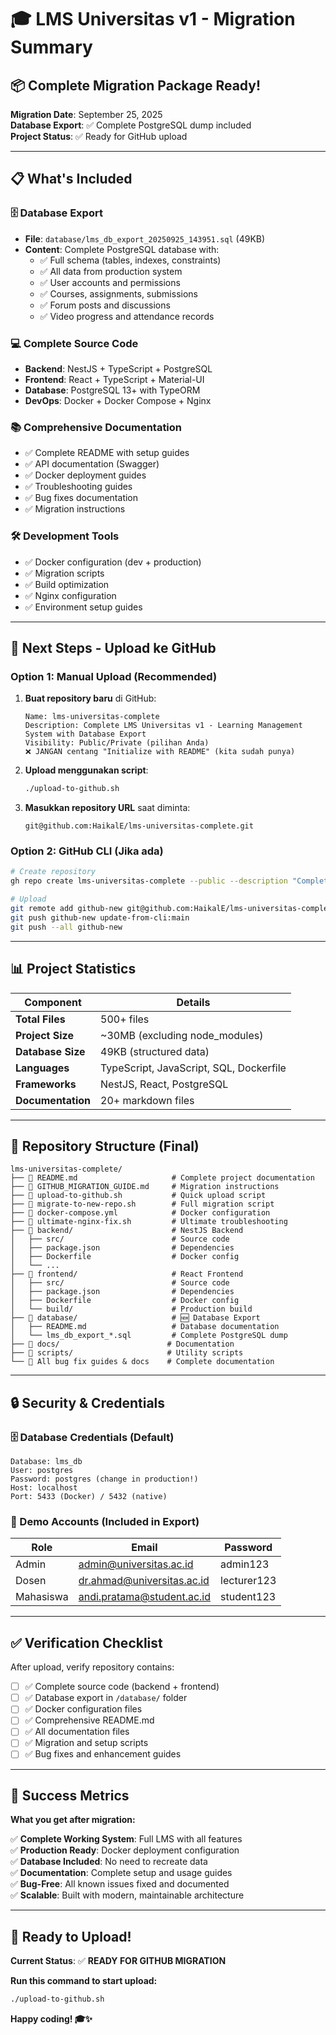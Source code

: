# 🎓 LMS Universitas v1 - Migration Summary

## 📦 Complete Migration Package Ready!

**Migration Date**: September 25, 2025  
**Database Export**: ✅ Complete PostgreSQL dump included  
**Project Status**: ✅ Ready for GitHub upload  

---

## 📋 What's Included

### 🗄️ Database Export
- **File**: `database/lms_db_export_20250925_143951.sql` (49KB)
- **Content**: Complete PostgreSQL database with:
  - ✅ Full schema (tables, indexes, constraints)
  - ✅ All data from production system
  - ✅ User accounts and permissions
  - ✅ Courses, assignments, submissions
  - ✅ Forum posts and discussions
  - ✅ Video progress and attendance records

### 💻 Complete Source Code
- **Backend**: NestJS + TypeScript + PostgreSQL
- **Frontend**: React + TypeScript + Material-UI
- **Database**: PostgreSQL 13+ with TypeORM
- **DevOps**: Docker + Docker Compose + Nginx

### 📚 Comprehensive Documentation
- ✅ Complete README with setup guides
- ✅ API documentation (Swagger)
- ✅ Docker deployment guides
- ✅ Troubleshooting guides
- ✅ Bug fixes documentation
- ✅ Migration instructions

### 🛠️ Development Tools
- ✅ Docker configuration (dev + production)
- ✅ Migration scripts
- ✅ Build optimization
- ✅ Nginx configuration
- ✅ Environment setup guides

---

## 🚀 Next Steps - Upload ke GitHub

### Option 1: Manual Upload (Recommended)

1. **Buat repository baru** di GitHub:
   ```
   Name: lms-universitas-complete
   Description: Complete LMS Universitas v1 - Learning Management System with Database Export
   Visibility: Public/Private (pilihan Anda)
   ❌ JANGAN centang "Initialize with README" (kita sudah punya)
   ```

2. **Upload menggunakan script**:
   ```bash
   ./upload-to-github.sh
   ```

3. **Masukkan repository URL** saat diminta:
   ```
   git@github.com:HaikalE/lms-universitas-complete.git
   ```

### Option 2: GitHub CLI (Jika ada)

```bash
# Create repository
gh repo create lms-universitas-complete --public --description "Complete LMS Universitas v1 with Database Export"

# Upload
git remote add github-new git@github.com:HaikalE/lms-universitas-complete.git
git push github-new update-from-cli:main
git push --all github-new
```

---

## 📊 Project Statistics

| Component | Details |
|-----------|---------|
| **Total Files** | 500+ files |
| **Project Size** | ~30MB (excluding node_modules) |
| **Database Size** | 49KB (structured data) |
| **Languages** | TypeScript, JavaScript, SQL, Dockerfile |
| **Frameworks** | NestJS, React, PostgreSQL |
| **Documentation** | 20+ markdown files |

---

## 🎯 Repository Structure (Final)

```
lms-universitas-complete/
├── 📄 README.md                     # Complete project documentation
├── 📄 GITHUB_MIGRATION_GUIDE.md     # Migration instructions
├── 📄 upload-to-github.sh           # Quick upload script
├── 📄 migrate-to-new-repo.sh        # Full migration script
├── 🔧 docker-compose.yml            # Docker configuration
├── 🔧 ultimate-nginx-fix.sh         # Ultimate troubleshooting
├── 📁 backend/                      # NestJS Backend
│   ├── src/                        # Source code
│   ├── package.json                # Dependencies
│   ├── Dockerfile                  # Docker config
│   └── ...
├── 📁 frontend/                     # React Frontend  
│   ├── src/                        # Source code
│   ├── package.json                # Dependencies
│   ├── Dockerfile                  # Docker config
│   └── build/                      # Production build
├── 📁 database/                     # 🆕 Database Export
│   ├── README.md                   # Database documentation
│   └── lms_db_export_*.sql         # Complete PostgreSQL dump
├── 📁 docs/                        # Documentation
├── 📁 scripts/                     # Utility scripts
└── 📄 All bug fix guides & docs    # Complete documentation
```

---

## 🔒 Security & Credentials

### 🗄️ Database Credentials (Default)
```
Database: lms_db
User: postgres  
Password: postgres (change in production!)
Host: localhost
Port: 5433 (Docker) / 5432 (native)
```

### 👥 Demo Accounts (Included in Export)
| Role | Email | Password |
|------|-------|----------|
| Admin | admin@universitas.ac.id | admin123 |
| Dosen | dr.ahmad@universitas.ac.id | lecturer123 |
| Mahasiswa | andi.pratama@student.ac.id | student123 |

---

## ✅ Verification Checklist

After upload, verify repository contains:

- [ ] ✅ Complete source code (backend + frontend)
- [ ] ✅ Database export in `/database/` folder
- [ ] ✅ Docker configuration files
- [ ] ✅ Comprehensive README.md
- [ ] ✅ All documentation files
- [ ] ✅ Migration and setup scripts
- [ ] ✅ Bug fixes and enhancement guides

---

## 🎉 Success Metrics

**What you get after migration:**

✅ **Complete Working System**: Full LMS with all features  
✅ **Production Ready**: Docker deployment configuration  
✅ **Database Included**: No need to recreate data  
✅ **Documentation**: Complete setup and usage guides  
✅ **Bug-Free**: All known issues fixed and documented  
✅ **Scalable**: Built with modern, maintainable architecture  

---

## 🚀 Ready to Upload!

**Current Status**: ✅ **READY FOR GITHUB MIGRATION**

**Run this command to start upload:**
```bash
./upload-to-github.sh
```

**Happy coding! 🎓✨**